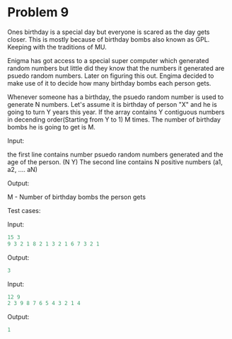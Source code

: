 # Problem 9

Ones birthday is a special day but everyone is scared as the day gets closer. This is mostly because of birthday bombs also known as GPL. Keeping with the traditions of MU.

Enigma has got access to a special super computer which generated random numbers but little did they know that the numbers it generated are psuedo random numbers.
Later on figuring this out. Engima decided to make use of it to decide how many birthday bombs each person gets.

Whenever someone has a birthday, the psuedo random number is used to generate N numbers. Let's assume it is birthday of person "X" and he is going to turn Y years this year. If the array contains Y contiguous numbers in decending order(Starting from Y to 1) M times. The number of birthday bombs he is going to get is M.

Input:

the first line contains number psuedo random numbers generated and the age of the person. (N Y)
The second line contains N positive numbers (a1, a2, .... aN)

Output:

M - Number of birthday bombs the person gets

Test cases:

Input:

```c
15 3
9 3 2 1 8 2 1 3 2 1 6 7 3 2 1
```

Output:

```c
3
```

Input:

```c
12 9
2 3 9 8 7 6 5 4 3 2 1 4
```

Output:

```c
1
```
